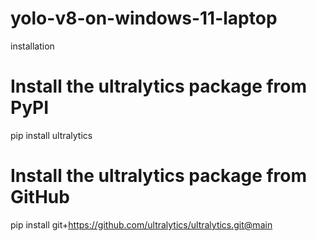 # yolo-v8-on-windows-11-laptop

installation

# Install the ultralytics package from PyPI
pip install ultralytics

# Install the ultralytics package from GitHub
pip install git+https://github.com/ultralytics/ultralytics.git@main
